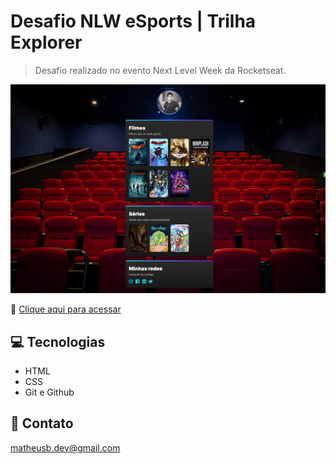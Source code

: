# Desafio NLW eSports | Trilha Explorer

> Desafio realizado no evento Next Level Week da Rocketseat. 

![preview](./.github/preview.png)

🔗 [Clique aqui para acessar](https://mbslash.github.io/Desafio-NLW---Trilha-Explorer/)

## 💻 Tecnologias

- HTML
- CSS
- Git e Github

## 📧 Contato

matheusb.dev@gmail.com